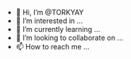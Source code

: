 - 👋 Hi, I’m @TORKYAY
- 👀 I’m interested in ...
- 🌱 I’m currently learning ...
- 💞️ I’m looking to collaborate on ...
- 📫 How to reach me ...

<!---
TORKYAY/TORKYAY is a ✨ special ✨ repository because its `README.md` (this file) appears on your GitHub profile.
You can click the Preview link to take a look at your changes.
--->
